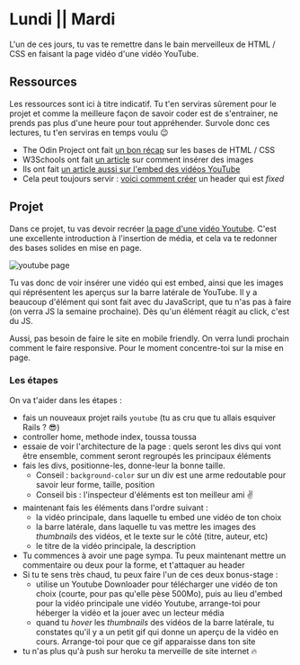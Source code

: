 # Lundi || Mardi
L'un de ces jours, tu vas te remettre dans le bain merveilleux de HTML / CSS en faisant la page vidéo d'une vidéo YouTube.

## Ressources
Les ressources sont ici à titre indicatif. Tu t'en serviras sûrement pour le projet et comme la meilleure façon de savoir coder est de s'entrainer, ne prends pas plus d'une heure pour tout appréhender. Survole donc ces lectures, tu t'en serviras en temps voulu 😉

- The Odin Project ont fait [un bon récap](https://www.theodinproject.com/courses/html5-and-css3/lessons/html5-basics) sur les bases de HTML / CSS
- W3Schools ont fait [un article](https://www.w3schools.com/html/html_images.asp) sur comment insérer des images
- Ils ont fait [un article aussi sur l'embed des vidéos YouTube](https://www.w3schools.com/html/html_youtube.asp)
- Cela peut toujours servir : [voici comment créer](https://www.w3schools.com/howto/howto_css_fixed_menu.asp) un header qui est _fixed_

## Projet
Dans ce projet, tu vas devoir recréer [la page d'une vidéo Youtube](https://www.youtube.com/watch?v=dQw4w9WgXcQ). C'est une excellente introduction à l'insertion de média, et cela va te redonner des bases solides en mise en page.

![youtube page](https://github.com/TheHackingProject/thp-session-01/blob/master/04_HTML_CSS/semaine_07/08_14_LUNDI%7C%7CMARDI/files/youtube.jpg)

Tu vas donc de voir insérer une vidéo qui est embed, ainsi que les images qui réprésentent les aperçus sur la barre latérale de YouTube. Il y a beaucoup d'élément qui sont fait avec du JavaScript, que tu n'as pas à faire (on verra JS la semaine prochaine). Dès qu'un élément réagit au click, c'est du JS.

Aussi, pas besoin de faire le site en mobile friendly. On verra lundi prochain comment le faire responsive. Pour le moment concentre-toi sur la mise en page.

### Les étapes
On va t'aider dans les étapes :

- fais un nouveaux projet rails `youtube` (tu as cru que tu allais esquiver Rails ? 😎)
- controller home, methode index, toussa toussa
- essaie de voir l'architecture de la page : quels seront les divs qui vont être ensemble, comment seront regroupés les principaux éléments
- fais les divs, positionne-les, donne-leur la bonne taille. 
  - Conseil : `background-color` sur un div est une arme redoutable pour savoir leur forme, taille, position
  - Conseil bis : l'inspecteur d'éléments est ton meilleur ami ✌️
- maintenant fais les éléments dans l'ordre suivant :
  - la vidéo principale, dans laquelle tu embed une vidéo de ton choix
  - la barre latérale, dans laquelle tu vas mettre les images des _thumbnails_ des vidéos, et le texte sur le côté (titre, auteur, etc)
  - le titre de la vidéo principale, la description
- Tu commences à avoir une page sympa. Tu peux maintenant mettre un commentaire ou deux pour la forme, et t'attaquer au header
- Si tu te sens très chaud, tu peux faire l'un de ces deux bonus-stage :
  - utilise un Youtube Downloader pour télécharger une vidéo de ton choix (courte, pour pas qu'elle pèse 500Mo), puis au lieu d'embed pour la vidéo principale une vidéo Youtube, arrange-toi pour héberger la vidéo et la jouer avec un lecteur média
  - quand tu _hover_ les _thumbnails_ des vidéos de la barre latérale, tu constates qu'il y a un petit gif qui donne un aperçu de la vidéo en cours. Arrange-toi pour que ce gif apparaisse dans ton site
- tu n'as plus qu'à push sur heroku ta merveille de site internet 🔥